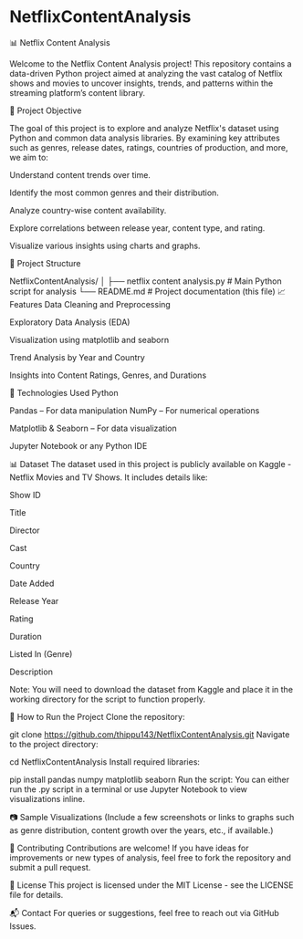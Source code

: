 # NetflixContentAnalysis
📊 Netflix Content Analysis


Welcome to the Netflix Content Analysis project! This repository contains a data-driven Python project aimed at analyzing the vast catalog of Netflix shows and movies to uncover insights, trends, and patterns within the streaming platform’s content library.

📌 Project Objective


The goal of this project is to explore and analyze Netflix's dataset using Python and common data analysis libraries. By examining key attributes such as genres, release dates, ratings, countries of production, and more, we aim to:

Understand content trends over time.

Identify the most common genres and their distribution.

Analyze country-wise content availability.

Explore correlations between release year, content type, and rating.

Visualize various insights using charts and graphs.

📂 Project Structure


NetflixContentAnalysis/
│
├── netflix content analysis.py   # Main Python script for analysis
└── README.md                     # Project documentation (this file)
📈 Features
Data Cleaning and Preprocessing

Exploratory Data Analysis (EDA)

Visualization using matplotlib and seaborn

Trend Analysis by Year and Country

Insights into Content Ratings, Genres, and Durations

🧰 Technologies Used
Python


Pandas – For data manipulation
NumPy – For numerical operations

Matplotlib & Seaborn – For data visualization

Jupyter Notebook or any Python IDE

📊 Dataset
The dataset used in this project is publicly available on Kaggle - Netflix Movies and TV Shows. It includes details like:

Show ID

Title

Director

Cast

Country

Date Added

Release Year

Rating

Duration

Listed In (Genre)

Description

Note: You will need to download the dataset from Kaggle and place it in the working directory for the script to function properly.

🚀 How to Run the Project
Clone the repository:


git clone https://github.com/thippu143/NetflixContentAnalysis.git
Navigate to the project directory:


cd NetflixContentAnalysis
Install required libraries:


pip install pandas numpy matplotlib seaborn
Run the script:
You can either run the .py script in a terminal or use Jupyter Notebook to view visualizations inline.

📷 Sample Visualizations
(Include a few screenshots or links to graphs such as genre distribution, content growth over the years, etc., if available.)

🤝 Contributing
Contributions are welcome! If you have ideas for improvements or new types of analysis, feel free to fork the repository and submit a pull request.

📄 License
This project is licensed under the MIT License - see the LICENSE file for details.

📬 Contact
For queries or suggestions, feel free to reach out via GitHub Issues.
